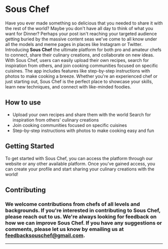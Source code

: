 # Sous Chef

Have you ever made something so delicious that you needed to share it with the rest of the world? Maybe you don't have all day to think of what you want for Dinner? Perhaps your post isn't reaching your targeted audience getting buried by the massive content seas we've come to all know under all the models and meme pages in places like Instagram or Twitter. Introducing **Sous Chef** the ultimate platform for both pro and amateur chefs to connect, share their culinary creations, and collaborate on new ideas. With Sous Chef, users can easily upload their own recipes, search for inspiration from others, and join cooking communities focused on specific cuisines. The app includes features like step-by-step instructions with photos to make cooking a breeze. Whether you're an experienced chef or just starting out, Sous Chef is the perfect place to showcase your skills, learn new techniques, and connect with like-minded foodies.

## How to use 

* Upload your own recipes and share them with the world
Search for inspiration from others' culinary creations
* Join cooking communities focused on specific cuisines
* Step-by-step instructions with photos to make cooking easy and fun

## Getting Started

To get started with Sous Chef, you can access the platform through our website or any other available platform. Once you've gained access, you can create your profile and start sharing your culinary creations with the world!

## Contributing

### We welcome contributions from chefs of all levels and backgrounds. If you're interested in contributing to Sous Chef, please reach out to us. We're always looking for feedback on how we can improve Sous Chef. If you have any suggestions or comments, please let us know by emailing us at feedbacksouschef@gmail.com.
---